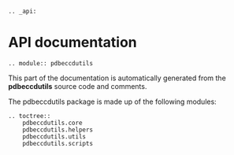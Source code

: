 ```eval_rst
.. _api:
```

API documentation
=================
```eval_rst
.. module:: pdbeccdutils
```

This part of the documentation is automatically generated from the **pdbeccdutils** source code and comments.

The pdbeccdutils package is made up of the following modules:

```eval_rst
.. toctree::    
    pdbeccdutils.core
    pdbeccdutils.helpers
    pdbeccdutils.utils
    pdbeccdutils.scripts
```